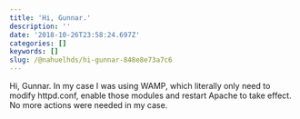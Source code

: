 ```yaml
---
title: 'Hi, Gunnar.'
description: ''
date: '2018-10-26T23:58:24.697Z'
categories: []
keywords: []
slug: /@nahuelhds/hi-gunnar-848e8e73a7c6
---
```


Hi, Gunnar. In my case I was using WAMP, which literally only need to modify httpd.conf, enable those modules and restart Apache to take effect. No more actions were needed in my case.